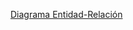 ﻿[Diagrama Entidad-Relación](https://viewer.diagrams.net/?tags=%7B%7D&lightbox=1&highlight=0000ff&edit=_blank&layers=1&nav=1&title=entidad-relacion.drawio#R%3Cmxfile%3E%3Cdiagram%20id=%22R2lEEEUBdFMjLlhIrx00%22%20name=%22Page-1%22%3E7V1bc6M4Fv41rpp5iAtx5zFxnO6u2tSkOru9O/uyRUCx2baRB3Di9K8fCRCGIznGBDC0u2u6xwgh4JxP5y4x0Wbr3afI3SzviY9XE1XxdxPtdqKqqqlY9H%2bs5S1rQYaqZC2LKPDztn3DY/AD54282zbwcVzpmBCySoJNtdEjYYi9pNLmRhF5rXZ7JqvqXTfuAgsNj567Elv/HfjJMmu1DWXf/hkHiyW/M1LyM2uXd84b4qXrk9dKE94ldyRM8kd8wNHaDXGY0DP3bvQdRxNjvkwS9qbXE/WO/vfMek8XhCxW2N0E8dQja9rsxbTL3bO7DlaMzqWBbvKB6O20%2bUSbRYQk2a/1boZXjFmcDdkz3R04W9AhYuPWuGB29fL2j%2b9KEn5%2b1b4l9/eLB%2bvpCqnZMC/uapsTOCdO8sYpjn3KgPyQ3itI3r7ilZsEJJzvz9zg0L9m7KWd5l9/4Ij8k9y7IX37mzhxo2R/joR597uAPp92i3iX/Fihx%2bK75a/LnqXUkL/pJ0zWOIneaIfXPSYKzi/LeOCNUfoOL1VUuTnnF8WAxT0eSJACIZ9JNjKyS/J5ZCpGdYiYbCMP51eV2QIGMiwwkA4GoqRZ4EQYiP4ovfi%2bKeW6HAHzmelZT4/BH69zN/7r/86Pz49XV3oNAOxZG2bcWyZrzrqIbEMf%2bx9m3Af5YZpVMlp8Sp/KD8s%2bMlDH/DAk/DBXCSM6JYq5SFIqZy1M%2blRYZf61JfzEVZzKbiqoFGRvdtll%2bXkmeF2ves03HPlu6JY7ZXf7ihdBnERuxG%2bbyz34NLS5/IgARFTabtjPaEnWT1tKy5sNjgJKLSoMi9aHfdPN6zJI8OMme8xXqs2quHNXwSKkvz2KtLT/Qei94CjBu3fBd4D3ppEfl6WKLpMqmnIYsBWEnAoH%2b%2beYno4KZhVypg0FJlK0885Q5/QZWmeyHZ/Gqi5M4%2bxus8lMm1yjtRu5H5qjZ5hyBtSjjiJOOUMy5cyuZhw3dNvmb3bhN7xMmXXrbVdkbMwSpt4AuIUEbqHpdLoTyEVfMUktzYh8xzOyItFeXj5TyxM0lSjJWJP7QdRczo/zgdl5Rr%2bAOijXOcXXge%2bnJnEXLDCd4xwwJQyAMrI9Bsg8iBPNE/WAXMs5eWCSdMFgVT83gx1jaAwWPQQfx55ohqxWwSbGDSw3Ru877itzydkKMXXoXCkiMS0JMTsz55Bo3v/rKRgFLQ1gwhmWBJhGn7Q0BVqm8S4yDnI6x8nZLzQtgZxf/JZJyaWq3tL0hrJSF2loSCCpGl3RUOauNbQUb4Poy0Nd5TcotsBYjCFRYTIjsTNoq%2b0GuShlorf/sAPqw%2baHf5bP3e4qR2/8aBck2WUmMvLjP/M7sN/7y9hB%2bapSXOR9Pz5zomsooMxHfqdj7uWeEnCV8ZS3fTB%2bYABImapVHaJ2uNVG1YGcfoMHqihlzwHFgwAq40J1PS1S1strS3naLf63ePsj%2be9Vg0B8h7iwDX1qVTlaBPFOhYZkLLtvdLQb7tujo5mYqi%2bkTrWTjsop1akpp7hAGwggBSsZKrXagko/YB/2BcXDYc66fr2YdcjDlYREPg5d301ftxcTpyP/0laqTJL4l736RHzgtgUIGp0A0SQKbRQCBOSgDL2pALGt6kCm3qsA4QzoWoC8jVmAGIY1Bfw%2buwhRD/KthfwHvzDeuGEdCEhS19lAc/Z8lZx0NqSQQrmMVDVSJLGPnnPVmiYgZ7i5mIgkaQ0Tbbty3nWJ6jPFVqpMsVXJXO4zdq%2bLHGnFHGgc%2bKhvEDTX/DwuPLYQB8xVoKaK3wEOsdKv56APLdrWC%2bjsUYKuiJh/FHRFZu1coJPVzf30oNNHCToLYMVsGiM5O%2bjEDOQFgM4aJeiKdQ4wVzg60A0jg9Av6PS66nVYwRxY9mpCrNTPTcDK5J5B12Jim1UVjDCr7cCAvC06d71mtfnNSjy5w97SbZmM3QS%2bbODtGIZIzV7LXwwxXPngJowQo6CnBcuJzk5PVaDnN7wiXuC7/jgoqh2f7/1S9BL9ag7jsSl%2bkBg0my5Hs2HhiwmqG7pejnaJfjXXBWMDHXBxDFi9MhrQXaJfzRXmyEBnWW2BDiRPTKtn0F2iX63VBZ2pDgp1tu5MTbOCFyRYXrWRB%2bQm0uBytY6hx4nbTcr9%2buHL2BYaGiAtgVTJ6oh%2bFxqaLRtCDaZ568W%2bR8WDVdcQ4nNxIOLBgjNab6qVLLA%2bGRk9h3tNmS0EZcONG%2bOYdvIx%2b8dNSDyeqS3zq/ud2pZM/P7sU5vrnKNTm8uAoUxtOCH1pilrcWr3rPY5ZQdeafdp69JbRJdaaQcL8ZEmE1j9VtpZF2mM1F0SYg3LGEGKBq3ZptaIg6CnArPYXYusOtZIbyKL4kgusr6sNxGOSWU7nNaE1jmqfS2o9M7uD1mycMlHNyqTMPQE%2bMxIFGFCL5mvsJdEbJ%2bdGy0MvPHts4OcQ/7L%2bfjd8tLEUagcW6urcqyhqRwgMARg1N5uDSlQ59j96hx%2bu1%2bB2fesooEgzzahrdPUPXOUY45e17ZORxv9teyeMVsnWAcX659ZNkTc%2bf0z%2bxJLNWqLLK5VhyKyoLGFmrpnCEG1q0GIda0rZQu%2bhiez5uFLcLkRJQowCBPJot%2b%2bRdbhjac/4L3l%2bzjWLfgd2sLQdJumNnSUYk%2bRBtTUuReH2odjOR/neO87d55/a1YhUGxIlmT3y%2bHDMZpfHG7D1NS1c3P48LqMDwdR0UH9/HNyF6mCxykpou%2bVvY4s9NESe7ULY68FzXz17NwV878zwpi6ImkxR1bHQd2b7Psbfnq0obSmPdjON1552/8ZYxor/8DMtmajsC7bFCP0crwW1wVxWzkkCSN6nG%2bBrRy3iltghwNsYFtmAtsSdsCy0PbYoQrs2FWpXOYGI2z6ba2NG7OcQ1p6s0tJUNrhn9XhuGtGvfAp3rznsJyFCSbIJ1rSWhxzypcxVvjQ2bQQfdj5qgzjDOLFLHDDJFtUpITYw7EbpefKpVBgChUTw%2bMJIywkjBQcb3DG%2btvntKU1vpUcjJb2ndkrqsKh5LUtZUbKVishWM7WHhtlMbC2TBNgfA5ef5V4jtpiOhLKCs6u0DoqS5mcniGcHAyTIj2VZ%2bVYKSp6tLfRcu19lnMSDSQYKnz%2brOluunCgvrfSdbpaQ1RB1j4efygEL0MVBzaqDewecDisMk%2b44YHdeHGHKezq7PRcwu10VDpRQs8%2bw1N/E/kC0idt7tociU7dYoqB5YcQgoE9VSl27Tw9RSSUkyIVDtYxHgubbxyAPCpje4Dk0Op7DAPGmuE3TWoDUlNh1KvnMnikiHEQ4PD5eEPxGNC/hLt9L/vNJPbuHTvxW%2bFy596BQvH%2bnX2Vefl7Fibh7qOWDuNh7hMGRSVF7iKmtw7iDYkDyix2698CXln6uzBjhuQRwv0H9ksaj4VXUHcfElPEAMtlip0C8eMrZUdwv2qKrMbK0NFVOJqh9q8NO9oktwIndARMbYG5F1AOq%2bSQPjhMyzXdbcWB9TtGzzWHSBFDKEAXvri5fvIoED36PGnUf6%2bw0uXeDAFphHSLF0xvLfgaruMx0/V2laSRbhwWYz656U3KMdUBKz8V1qAWlaPni4YipZd4RDXSZVXljHlQ0BwPqrUnZ2qvKS/mwkDkjAGFg44a6j1d8AF7XsaFlK42O2kDjcfUXrt4NOtuFz84PAqLhDgTT8YjTB/p3eHxvY/KdVO1%2bshV57gWgcFiI0eWIO9qCZiUSz95Uft7yDwqHHjx%2b0BkA/uWoWkqxR8QAG%2b6GIwNC2uXle726ZJyRLSjLu0jM0Au9PiBeClDRFPitn64Lo3HgWBfEDPvJcrqbtKGZ8wIlgXqPI8SFLfpgbTAFKTAKKoi8zm6qmeS8qWXb4m2lwA9Zva1KsPfA/JARLgDNkpy4LLb2hF%2buP%2bEMFLHElu2jvIXEN8xJoaWiwfbwdpNP53hwKR%2b325GVyvJu0Lix3FYe6XmGCViUxyK2yMoht0SEulhRJj/ue9ODY7lPfEx6/E3%3C/diagram%3E%3C/mxfile%3E)
